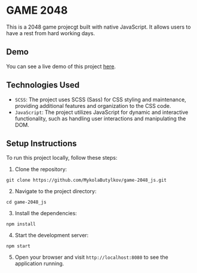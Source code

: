 # GAME 2048
This is a 2048 game projecgt built with native JavaScript. It allows users to have a rest from hard working days.

## Demo
You can see a live demo of this project [here](https://mykolabutylkov.github.io/game-2048_js/).

## Technologies Used

- `SCSS`: The project uses SCSS (Sass) for CSS styling and maintenance, providing additional features and organization to the CSS code.
- `JavaScript`: The project utilizes JavaScript for dynamic and interactive functionality, such as handling user interactions and manipulating the DOM.


## Setup Instructions
To run this project locally, follow these steps:
1. Clone the repository:
```
git clone https://github.com/MykolaButylkov/game-2048_js.git
```
2. Navigate to the project directory:
```
cd game-2048_js
```
3. Install the dependencies:
```
npm install
```
4. Start the development server:
```
npm start
```
5. Open your browser and visit `http://localhost:8080` to see the application running.
